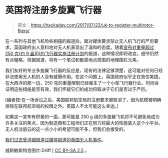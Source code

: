 # 英国将注册多旋翼飞行器

> 原文：<https://hackaday.com/2017/07/22/uk-to-register-multirotor-fliers/>

在一系列与其他飞机险些相撞的报道后，面对媒体要求禁止无人机飞行的严厉要求，英国政府出人意料地对无人机表现出了温和的态度。随着[宣布对重量超过 250 克(约 9 盎司)的飞行器实施注册计划](http://www.bbc.co.uk/news/technology-40684581)的报道，这种情况即将改变。细节仍然有点粗略，但据报道，将有一个笔试和敏感地点周围的地理围栏元素。

我们友好的专业多旋翼飞行器的反应是，现有的法律足够清楚，这可能对任何已经非法使用无人机的人没有威慑作用。在这个问题上，英国政府似乎正在效仿美国，在大西洋的那一边，250 克的重量限制已经催生了一个小型飞行器行业。时间会证明这些措施是否有效，我们怀疑它们的成功将取决于它们是否过于严厉。

[编者按:在一场诉讼之后，美国联邦航空局的注册要求被取消了，因为航模被明确排除在联邦航空局的权限之外。英国人不太可能这么幸运。]

如果这一宣布有积极的一面，那可能是 250 g 级的多旋翼飞机将不可避免地成为许多关注的焦点，因为制造商和工程师们正在努力将最大的性能装入这个小平台。无人机注册云的这一点小小的希望可能不多，但我们会接受的。

[我们过去曾详细报道过媒体报道的英国无人机事件](http://hackaday.com/2016/05/02/debunking-the-drone-versus-plane-hysteria/)。

威斯敏斯特宫图片:Diliff [ [CC BY-SA 2.5](https://commons.wikimedia.org/wiki/File:Palace_of_Westminster,_London_-_Feb_2007.jpg?uselang=en-gb) 。